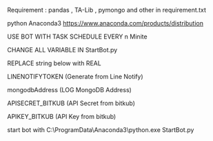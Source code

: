 Requirement : pandas , TA-Lib , pymongo and other in requirement.txt

python Anaconda3  https://www.anaconda.com/products/distribution

USE BOT WITH TASK SCHEDULE EVERY n Minite

CHANGE ALL VARIABLE IN StartBot.py

REPLACE string below with REAL

LINENOTIFYTOKEN  (Generate from Line Notify)

mongodbAddress   (LOG MongoDB Address)

APISECRET_BITKUB (API Secret from bitkub)

APIKEY_BITKUB    (API Key from bitkub)




start bot with  C:\ProgramData\Anaconda3\python.exe StartBot.py
